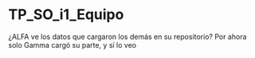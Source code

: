 # TP_SO_i1_Equipo

¿ALFA ve los datos que cargaron los demás en su repositorio?
Por ahora solo Gamma cargó su parte, y sí lo veo

